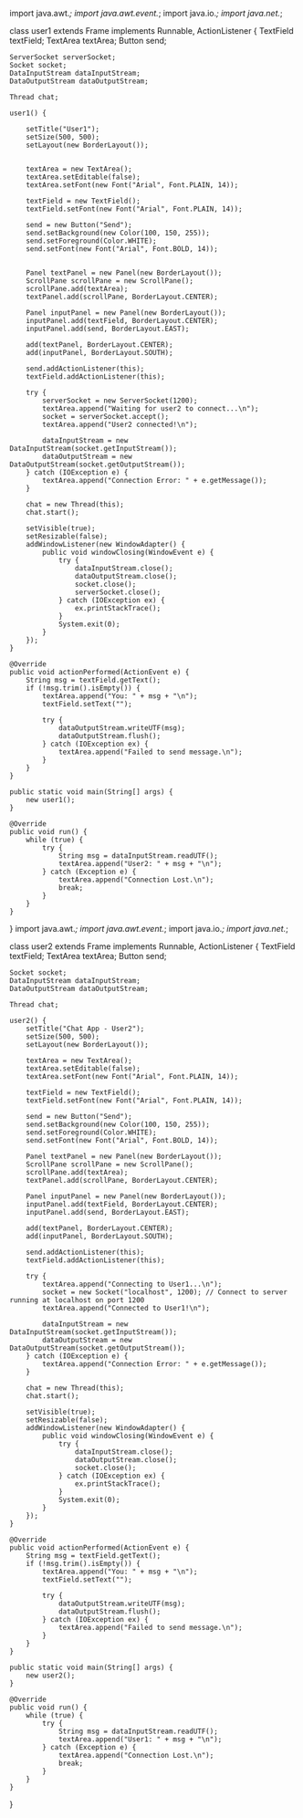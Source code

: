 import java.awt.*;
import java.awt.event.*;
import java.io.*;
import java.net.*;

class user1 extends Frame implements Runnable, ActionListener {
    TextField textField;
    TextArea textArea;
    Button send;

    ServerSocket serverSocket;
    Socket socket;
    DataInputStream dataInputStream;
    DataOutputStream dataOutputStream;

    Thread chat;

    user1() {

        setTitle("User1");
        setSize(500, 500);
        setLayout(new BorderLayout());


        textArea = new TextArea();
        textArea.setEditable(false);
        textArea.setFont(new Font("Arial", Font.PLAIN, 14));

        textField = new TextField();
        textField.setFont(new Font("Arial", Font.PLAIN, 14));

        send = new Button("Send");
        send.setBackground(new Color(100, 150, 255));
        send.setForeground(Color.WHITE);
        send.setFont(new Font("Arial", Font.BOLD, 14));


        Panel textPanel = new Panel(new BorderLayout());
        ScrollPane scrollPane = new ScrollPane();
        scrollPane.add(textArea);
        textPanel.add(scrollPane, BorderLayout.CENTER);

        Panel inputPanel = new Panel(new BorderLayout());
        inputPanel.add(textField, BorderLayout.CENTER);
        inputPanel.add(send, BorderLayout.EAST);

        add(textPanel, BorderLayout.CENTER);
        add(inputPanel, BorderLayout.SOUTH);

        send.addActionListener(this);
        textField.addActionListener(this);

        try {
            serverSocket = new ServerSocket(1200);
            textArea.append("Waiting for user2 to connect...\n");
            socket = serverSocket.accept();
            textArea.append("User2 connected!\n");

            dataInputStream = new DataInputStream(socket.getInputStream());
            dataOutputStream = new DataOutputStream(socket.getOutputStream());
        } catch (IOException e) {
            textArea.append("Connection Error: " + e.getMessage());
        }

        chat = new Thread(this);
        chat.start();

        setVisible(true);
        setResizable(false);
        addWindowListener(new WindowAdapter() {
            public void windowClosing(WindowEvent e) {
                try {
                    dataInputStream.close();
                    dataOutputStream.close();
                    socket.close();
                    serverSocket.close();
                } catch (IOException ex) {
                    ex.printStackTrace();
                }
                System.exit(0);
            }
        });
    }

    @Override
    public void actionPerformed(ActionEvent e) {
        String msg = textField.getText();
        if (!msg.trim().isEmpty()) {
            textArea.append("You: " + msg + "\n");
            textField.setText("");

            try {
                dataOutputStream.writeUTF(msg);
                dataOutputStream.flush();
            } catch (IOException ex) {
                textArea.append("Failed to send message.\n");
            }
        }
    }

    public static void main(String[] args) {
        new user1();
    }

    @Override
    public void run() {
        while (true) {
            try {
                String msg = dataInputStream.readUTF();
                textArea.append("User2: " + msg + "\n");
            } catch (Exception e) {
                textArea.append("Connection Lost.\n");
                break;
            }
        }
    }
}
import java.awt.*;
import java.awt.event.*;
import java.io.*;
import java.net.*;

class user2 extends Frame implements Runnable, ActionListener {
    TextField textField;
    TextArea textArea;
    Button send;

    Socket socket;
    DataInputStream dataInputStream;
    DataOutputStream dataOutputStream;

    Thread chat;

    user2() {
        setTitle("Chat App - User2");
        setSize(500, 500);
        setLayout(new BorderLayout());

        textArea = new TextArea();
        textArea.setEditable(false);
        textArea.setFont(new Font("Arial", Font.PLAIN, 14));

        textField = new TextField();
        textField.setFont(new Font("Arial", Font.PLAIN, 14));

        send = new Button("Send");
        send.setBackground(new Color(100, 150, 255));
        send.setForeground(Color.WHITE);
        send.setFont(new Font("Arial", Font.BOLD, 14));

        Panel textPanel = new Panel(new BorderLayout());
        ScrollPane scrollPane = new ScrollPane();
        scrollPane.add(textArea);
        textPanel.add(scrollPane, BorderLayout.CENTER);

        Panel inputPanel = new Panel(new BorderLayout());
        inputPanel.add(textField, BorderLayout.CENTER);
        inputPanel.add(send, BorderLayout.EAST);

        add(textPanel, BorderLayout.CENTER);
        add(inputPanel, BorderLayout.SOUTH);

        send.addActionListener(this);
        textField.addActionListener(this);

        try {
            textArea.append("Connecting to User1...\n");
            socket = new Socket("localhost", 1200); // Connect to server running at localhost on port 1200
            textArea.append("Connected to User1!\n");

            dataInputStream = new DataInputStream(socket.getInputStream());
            dataOutputStream = new DataOutputStream(socket.getOutputStream());
        } catch (IOException e) {
            textArea.append("Connection Error: " + e.getMessage());
        }

        chat = new Thread(this);
        chat.start();

        setVisible(true);
        setResizable(false);
        addWindowListener(new WindowAdapter() {
            public void windowClosing(WindowEvent e) {
                try {
                    dataInputStream.close();
                    dataOutputStream.close();
                    socket.close();
                } catch (IOException ex) {
                    ex.printStackTrace();
                }
                System.exit(0);
            }
        });
    }

    @Override
    public void actionPerformed(ActionEvent e) {
        String msg = textField.getText();
        if (!msg.trim().isEmpty()) {
            textArea.append("You: " + msg + "\n");
            textField.setText("");

            try {
                dataOutputStream.writeUTF(msg);
                dataOutputStream.flush();
            } catch (IOException ex) {
                textArea.append("Failed to send message.\n");
            }
        }
    }

    public static void main(String[] args) {
        new user2();
    }

    @Override
    public void run() {
        while (true) {
            try {
                String msg = dataInputStream.readUTF();
                textArea.append("User1: " + msg + "\n");
            } catch (Exception e) {
                textArea.append("Connection Lost.\n");
                break;
            }
        }
    }
}
